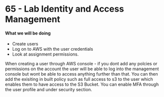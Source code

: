 # 65 - Lab Identity and Access Management

#### What we will be doing

* Create users
* Log on to AWS with the user credentials
* Look at assignment permissions.

When creating a user through AWS console - if you dont add any polcies or permissions on the account the user will be able to log into the management console but wont be able to access anything further than that. You can then add the exisiting in built policy such as full access to s3 to the user which enables them to have access to the S3 Bucket. You can enable MFA through the user profile and under security section.



